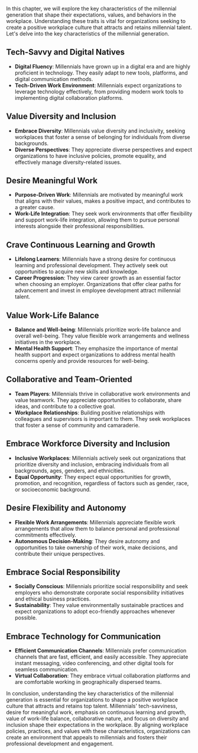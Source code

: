 
In this chapter, we will explore the key characteristics of the millennial generation that shape their expectations, values, and behaviors in the workplace. Understanding these traits is vital for organizations seeking to create a positive workplace culture that attracts and retains millennial talent. Let's delve into the key characteristics of the millennial generation.

Tech-Savvy and Digital Natives
------------------------------

* **Digital Fluency**: Millennials have grown up in a digital era and are highly proficient in technology. They easily adapt to new tools, platforms, and digital communication methods.
* **Tech-Driven Work Environment**: Millennials expect organizations to leverage technology effectively, from providing modern work tools to implementing digital collaboration platforms.

Value Diversity and Inclusion
-----------------------------

* **Embrace Diversity**: Millennials value diversity and inclusivity, seeking workplaces that foster a sense of belonging for individuals from diverse backgrounds.
* **Diverse Perspectives**: They appreciate diverse perspectives and expect organizations to have inclusive policies, promote equality, and effectively manage diversity-related issues.

Desire Meaningful Work
----------------------

* **Purpose-Driven Work**: Millennials are motivated by meaningful work that aligns with their values, makes a positive impact, and contributes to a greater cause.
* **Work-Life Integration**: They seek work environments that offer flexibility and support work-life integration, allowing them to pursue personal interests alongside their professional responsibilities.

Crave Continuous Learning and Growth
------------------------------------

* **Lifelong Learners**: Millennials have a strong desire for continuous learning and professional development. They actively seek out opportunities to acquire new skills and knowledge.
* **Career Progression**: They view career growth as an essential factor when choosing an employer. Organizations that offer clear paths for advancement and invest in employee development attract millennial talent.

Value Work-Life Balance
-----------------------

* **Balance and Well-being**: Millennials prioritize work-life balance and overall well-being. They value flexible work arrangements and wellness initiatives in the workplace.
* **Mental Health Support**: They emphasize the importance of mental health support and expect organizations to address mental health concerns openly and provide resources for well-being.

Collaborative and Team-Oriented
-------------------------------

* **Team Players**: Millennials thrive in collaborative work environments and value teamwork. They appreciate opportunities to collaborate, share ideas, and contribute to a collective goal.
* **Workplace Relationships**: Building positive relationships with colleagues and supervisors is important to them. They seek workplaces that foster a sense of community and camaraderie.

Embrace Workforce Diversity and Inclusion
-----------------------------------------

* **Inclusive Workplaces**: Millennials actively seek out organizations that prioritize diversity and inclusion, embracing individuals from all backgrounds, ages, genders, and ethnicities.
* **Equal Opportunity**: They expect equal opportunities for growth, promotion, and recognition, regardless of factors such as gender, race, or socioeconomic background.

Desire Flexibility and Autonomy
-------------------------------

* **Flexible Work Arrangements**: Millennials appreciate flexible work arrangements that allow them to balance personal and professional commitments effectively.
* **Autonomous Decision-Making**: They desire autonomy and opportunities to take ownership of their work, make decisions, and contribute their unique perspectives.

Embrace Social Responsibility
-----------------------------

* **Socially Conscious**: Millennials prioritize social responsibility and seek employers who demonstrate corporate social responsibility initiatives and ethical business practices.
* **Sustainability**: They value environmentally sustainable practices and expect organizations to adopt eco-friendly approaches whenever possible.

Embrace Technology for Communication
------------------------------------

* **Efficient Communication Channels**: Millennials prefer communication channels that are fast, efficient, and easily accessible. They appreciate instant messaging, video conferencing, and other digital tools for seamless communication.
* **Virtual Collaboration**: They embrace virtual collaboration platforms and are comfortable working in geographically dispersed teams.

In conclusion, understanding the key characteristics of the millennial generation is essential for organizations to shape a positive workplace culture that attracts and retains top talent. Millennials' tech-savviness, desire for meaningful work, emphasis on continuous learning and growth, value of work-life balance, collaborative nature, and focus on diversity and inclusion shape their expectations in the workplace. By aligning workplace policies, practices, and values with these characteristics, organizations can create an environment that appeals to millennials and fosters their professional development and engagement.
